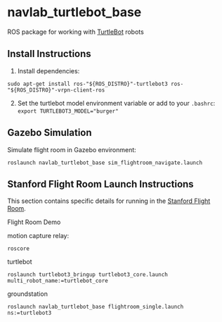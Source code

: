 # navlab_turtlebot_base

ROS package for working with [TurtleBot](https://www.robotis.us/turtlebot-3/) robots
## Install Instructions

1. Install dependencies:
```
sudo apt-get install ros-"${ROS_DISTRO}"-turtlebot3 ros-"${ROS_DISTRO}"-vrpn-client-ros
```
2. Set the turtlebot model environment variable or add to your `.bashrc`: `export TURTLEBOT3_MODEL="burger"`

## Gazebo Simulation

Simulate flight room in Gazebo environment:
```
roslaunch navlab_turtlebot_base sim_flightroom_navigate.launch
```

## Stanford Flight Room Launch Instructions
This section contains specific details for running in the [Stanford Flight Room](https://stanfordflightroom.github.io/).





Flight Room Demo

motion capture relay:
```
roscore
```

turtlebot
```
roslaunch turtlebot3_bringup turtlebot3_core.launch multi_robot_name:=turtlebot_core
```

groundstation
```
roslaunch navlab_turtlebot_base flightroom_single.launch ns:=turtlebot3
```
